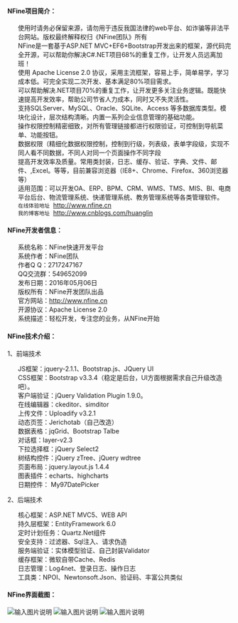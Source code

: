 #### NFine项目简介：
<ul class="task-list">
<li>使用时请务必保留来源，请勿用于违反我国法律的web平台、如诈骗等非法平台网站。版权最终解释权归《NFine团队》所有</li>
<li>NFine是一套基于ASP.NET MVC+EF6+Bootstrap开发出来的框架，源代码完全开源，可以帮助你解决C#.NET项目68%的重复工作，让开发人员远离加班！</li>
<li>使用 Apache License 2.0 协议，采用主流框架，容易上手，简单易学，学习成本低。可完全实现二次开发、基本满足80%项目需求。</li>
<li>可以帮助解决.NET项目70%的重复工作，让开发更多关注业务逻辑。既能快速提高开发效率，帮助公司节省人力成本，同时又不失灵活性。</li>
<li>支持SQLServer、MySQL、Oracle、SQLite、Access 等多数据库类型。模块化设计，层次结构清晰。内置一系列企业信息管理的基础功能。</li>
<li>操作权限控制精密细致，对所有管理链接都进行权限验证，可控制到导航菜单、功能按钮。</li>
<li>数据权限（精细化数据权限控制，控制到行级，列表级，表单字段级，实现不同人看不同数据，不同人对同一个页面操作不同字段</li>
<li>提高开发效率及质量。常用类封装，日志、缓存、验证、字典、文件、邮件、,Excel。等等，目前兼容浏览器（IE8+、Chrome、Firefox、360浏览器等）</li>
<li>适用范围：可以开发OA、ERP、BPM、CRM、WMS、TMS、MIS、BI、电商平台后台、物流管理系统、快递管理系统、教务管理系统等各类管理软件。</li>
<li><code>在线体验地址</code>&nbsp;&nbsp;<a href="http://www.nfine.cn" target="_blank">http://www.nfine.cn</a></li>
<li><code>我的博客地址</code>&nbsp;&nbsp;<a href="http://www.cnblogs.com/huanglin" target="_blank">http://www.cnblogs.com/huanglin</a></li>
</ul>

#### NFine开发者信息：
<ul class="task-list">
<li>系统名称：NFine快速开发平台</li>
<li>系统作者：NFine团队</li>
<li>作者Q Q：2717247167</li>
<li>QQ交流群：549652099</li>
<li>发布日期：2016年05月06日</li>
<li>版权所有：NFine开发团队出品</li>
<li>官方网站：<a href="http://www.nfine.cn" target="_blank">http://www.nfine.cn</a></li>
<li>开源协议：Apache License 2.0 </li>
<li>系统描述：轻松开发，专注您的业务，从NFine开始</li>
</ul>

#### NFine技术介绍：

1、前端技术
<ul class="task-list">
<li>JS框架：jquery-2.1.1、Bootstrap.js、JQuery UI</li>
<li>CSS框架：Bootstrap v3.3.4（稳定是后台，UI方面根据需求自己升级改造吧）。</li>
<li>客户端验证：jQuery Validation Plugin 1.9.0。</li>
<li>在线编辑器：ckeditor、simditor</li>
<li>上传文件：Uploadify v3.2.1</li>
<li>动态页签：Jerichotab（自己改造）</li>
<li>数据表格：jqGrid、Bootstrap Talbe</li>
<li>对话框：layer-v2.3</li>
<li>下拉选择框：jQuery Select2</li>
<li>树结构控件：jQuery zTree、jQuery wdtree</li>
<li>页面布局：jquery.layout.js 1.4.4</li>
<li>图表插件：echarts、highcharts</li>
<li>日期控件： My97DatePicker</li>
</ul>

2、后端技术
<ul class="task-list">
<li>核心框架：ASP.NET MVC5、WEB API</li>
<li>持久层框架：EntityFramework 6.0</li>
<li>定时计划任务：Quartz.Net组件</li>
<li>安全支持：过滤器、Sql注入、请求伪造</li>
<li>服务端验证：实体模型验证、自己封装Validator</li>
<li>缓存框架：微软自带Cache、Redis</li>
<li>日志管理：Log4net、登录日志、操作日志</li>
<li>工具类：NPOI、Newtonsoft.Json、验证码、丰富公共类似</li>
</ul>

#### NFine界面截图：

![输入图片说明](http://git.oschina.net/uploads/images/2016/0816/104942_e19a2e02_942632.png "在这里输入图片标题")
![输入图片说明](http://git.oschina.net/uploads/images/2016/0816/112537_554b9269_942632.png "在这里输入图片标题")
![输入图片说明](http://git.oschina.net/uploads/images/2016/0816/112556_6b16c6ba_942632.png "在这里输入图片标题")